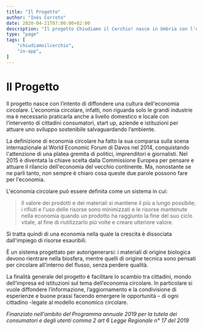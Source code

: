 ```yaml
---
title: "Il Progetto"
author: "Inés Corroto"
date: 2020-04-21T07:00:00+02:00
description: "Il progetto Chiudiamo il Cerchio! nasce in Umbria con l'obiettivo di diffondere una cultura dell’economia circolare."
type: "page"
tags: [
    "chiudiamoilcerchio",
    "in-app",
]
---
```


# Il Progetto

Il progetto nasce con l’intento di diffondere una cultura dell'economia circolare.
L'economia circolare, infatti, non riguarda solo le grandi industrie ma è necessario
praticarla anche a livello domestico e locale con l’intervento di cittadini consumatori,
start up, aziende e istituzioni per attuare uno sviluppo sostenibile salvaguardando
l’ambiente.

La definizione di economia circolare ha fatto la sua comparsa sulla scena internazionale al
World Economic Forum di Davos nel 2014, conquistando l'attenzione di una platea gremita di
politici, imprenditori e giornalisti. Nel 2015 è diventata la chiave scelta dalla
Commissione Europea per pensare e attuare il rilancio dell'economia del vecchio continente.
Ma, nonostante se ne parli tanto, non sempre è chiaro cosa queste due parole possono fare
per l'economia.

L'economia circolare può essere definita come un sistema in cui:

> Il valore dei prodotti e dei materiali si mantiene il più a lungo possibile; i rifiuti e
> l'uso delle risorse sono minimizzati e le risorse mantenute nella economia quando un
> prodotto ha raggiunto la fine del suo ciclo vitale, al fine di riutilizzarlo più volte e
> creare ulteriore valore.

Si tratta quindi di una economia nella quale la crescita è dissociata dall'impiego di
risorse esauribili.

È un sistema progettato per autorigenerarsi: i materiali di origine biologica devono
rientrare nella biosfera, mentre quelli di origine tecnica sono pensati per circolare
all'interno del flusso, senza perdere qualità.

La finalità generale del progetto è facilitare lo scambio tra cittadini, mondo dell’impresa 
ed istituzioni sul tema dell’economia circolare. In particolare si vuole diffondere lʼinformazione, 
lʼaggiornamento e la condivisione di esperienze e buone prassi facendo emergere le opportunità 
– di ogni cittadino -legate al modello economico circolare.

*Finanziato nell'ambito del Programma annuale 2019 per la tutela dei consumatori e degli utenti 
comma 2 art 6 Legge Regionale n° 17 del 2019*
